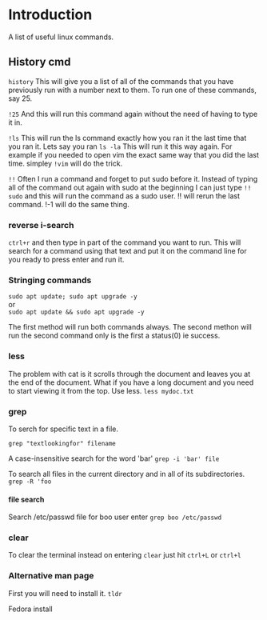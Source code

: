 # Introduction 
A list of useful linux commands.


## History cmd

`history` This will give you a list of all of the commands that you have previously run with a number next to them. To run one of these commands, say 25.

`!25` And this will run this command again without the need of having to type it in.

`!ls` This will run the ls command exactly how you ran it the last time that you ran it. Lets say you ran `ls -la` This will run it this way again.
For example if you needed to open vim the exact same way that you did the last time.
simpley `!vim` will do the trick.

`!!`
Often I run a command and forget to put sudo before it. Instead of typing all of the command out again with sudo at the beginning I can just type
`!! sudo` and this will run the command as a sudo user.
!! will rerun the last command. !-1 will do the same thing.

### reverse i-search
`ctrl+r` and then type in part of the command you want to run. This will search for a command using that text and put it on the command line for you ready to press enter and run it.

### Stringing commands 
`sudo apt update; sudo apt upgrade -y`\
or \
`sudo apt update && sudo apt upgrade -y`

The first method will run both commands always.
The second methon will run the second command only is the first a status(0) ie success.

### less
The problem with cat is it scrolls through the document and leaves you at the end of the document. What if you have a long document and you need to start viewing it from the top. Use less.
`less mydoc.txt`

### grep
To serch for specific text in a file.

`grep "textlookingfor" filename`

A case-insensitive search for the word 'bar'
`grep -i 'bar' file`

To search all files in the current directory and in all of its subdirectories.
`grep -R 'foo`

#### file search
Search /etc/passwd file for boo user enter
`grep boo /etc/passwd`


### clear
To clear the terminal instead on entering `clear` just hit `ctrl+L` or `ctrl+l`

### Alternative man page 

First you will need to install it.
`tldr`

Fedora install 
